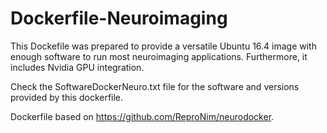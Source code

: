 # Dockerfile-Neuroimaging

This Dockefile was prepared to provide a versatile Ubuntu 16.4 image with enough software to run most neuroimaging applications. Furthermore, it includes Nvidia GPU integration.

Check the SoftwareDockerNeuro.txt file for the software and versions provided by this dockerfile.

Dockerfile based on https://github.com/ReproNim/neurodocker.


